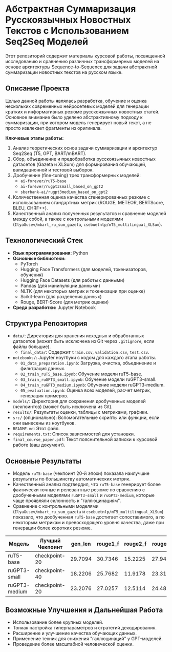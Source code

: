 # Абстрактная Суммаризация Русскоязычных Новостных Текстов с Использованием Seq2Seq Моделей

Этот репозиторий содержит материалы курсовой работы, посвященной исследованию и сравнению различных трансформерных моделей на основе архитектуры Sequence-to-Sequence для задачи абстрактной суммаризации новостных текстов на русском языке.

## Описание Проекта

Целью данной работы являлась разработка, обучение и оценка нескольких современных нейросетевых моделей для генерации кратких и информативных резюме русскоязычных новостных статей. Основное внимание было уделено абстрактивному подходу к суммаризации, при котором модель генерирует новый текст, а не просто извлекает фрагменты из оригинала.

**Ключевые этапы работы:**
1.  Анализ теоретических основ задачи суммаризации и архитектур Seq2Seq (T5, GPT, BART/mBART).
2.  Сбор, объединение и предобработка русскоязычных новостных датасетов (Gazeta и XLSum) для формирования обучающей, валидационной и тестовой выборок.
3.  Дообучение (fine-tuning) трех трансформерных моделей:
    *   `ai-forever/ruT5-base`
    *   `ai-forever/rugpt3small_based_on_gpt2`
    *   `sberbank-ai/rugpt3medium_based_on_gpt2`
4.  Количественная оценка качества сгенерированных резюме с использованием стандартных метрик (ROUGE, METEOR, BERTScore, BLEU, CHRF++).
5.  Качественный анализ полученных результатов и сравнение моделей между собой, а также с контрольными моделями (`IlyaGusev/mbart_ru_sum_gazeta`, `csebuetnlp/mT5_multilingual_XLSum`).

## Технологический Стек

*   **Язык программирования:** Python
*   **Основные библиотеки:**
    *   PyTorch
    *   Hugging Face Transformers (для моделей, токенизаторов, обучения)
    *   Hugging Face Datasets (для работы с данными)
    *   Pandas (для манипуляции данными)
    *   NLTK (для некоторых метрик и токенизации при оценке)
    *   Scikit-learn (для разделения данных)
    *   Rouge, BERT-Score (для метрик оценки)
*   **Среда разработки:** Jupyter Notebook 

## Структура Репозитория

*   `data/`: Директория для хранения исходных и обработанных датасетов (может быть исключена из Git через `.gitignore`, если файлы большие).
    *   `final_data/`: Содержит `train.csv`, `validation.csv`, `test.csv`.
*   `notebooks/`: Jupyter ноутбуки с кодом для каждого этапа работы.
    *   `01_data_preparation.ipynb`: Загрузка, очистка, объединение и фильтрация данных.
    *   `02_train_ruT5_base.ipynb`: Обучение модели ruT5-base.
    *   `03_train_ruGPT3_small.ipynb`: Обучение модели ruGPT3-small.
    *   `04_train_ruGPT3_medium.ipynb`: Обучение модели ruGPT3-medium.
    *   `05_evaluation.ipynb`: Оценка всех моделей, расчет метрик, генерация примеров.
*   `models/`: Директория для сохранения дообученных моделей (чекпоинтов) (может быть исключена из Git).
*   `results/`: Результаты оценки, таблицы с метриками, графики.
*   `src/` (опционально): Вспомогательные скрипты или функции, если они вынесены из ноутбуков.
*   `README.md`: Этот файл.
*   `requirements.txt`: Список зависимостей для установки.
*   `final_course_paper.pdf`: Текст пояснительной записки к курсовой работе (ваш документ).

## Основные Результаты

*   Модель `ruT5-base` (чекпоинт 20-й эпохи) показала наилучшие результаты по большинству автоматических метрик.
*   Качественный анализ подтвердил, что `ruT5-base` генерирует более фактически точные и релевантные резюме по сравнению с дообученными моделями `ruGPT3-small` и `ruGPT3-medium`, которые чаще проявляли склонность к "галлюцинациям".
*   Сравнение с контрольными моделями (`IlyaGusev/mbart_ru_sum_gazeta` и `csebuetnlp/mT5_multilingual_XLSum`) показало, что дообученная `ruT5-base` достигает сопоставимого, а по некоторым метрикам и превосходящего уровня качества, даже при генерации более коротких резюме.

| Модель         | Лучший Чекпоинт | gen_len | rouge1_f | rouge2_f | rougel_f | bert_score_f1 | chrf++  | bleu    | meteor  |
|----------------|-------------------|---------|----------|----------|----------|---------------|---------|---------|---------|
| ruT5-base      | checkpoint-20     | 29.7094 | 30.7346  | 15.2225  | 27.9426  | 78.3572       | 40.0573 | 10.9116 | 29.4225 |
| ruGPT3-small   | checkpoint-40     | 18.2206 | 25.7682  | 11.9178  | 23.3153  | 75.6450       | 33.3899 | 9.5557  | 25.6184 |
| ruGPT3-medium  | checkpoint-20     | 23.2076 | 27.0257  | 12.5114  | 24.4839  | 76.1750       | 38.8347 | 10.7231 | 29.0458 |

## Возможные Улучшения и Дальнейшая Работа

*   Использование более крупных моделей.
*   Тонкая настройка гиперпараметров и стратегий декодирования.
*   Расширение и улучшение качества обучающих данных.
*   Применение техник для снижения "галлюцинаций" у GPT-моделей.
*   Проведение более масштабной человеческой оценки.


